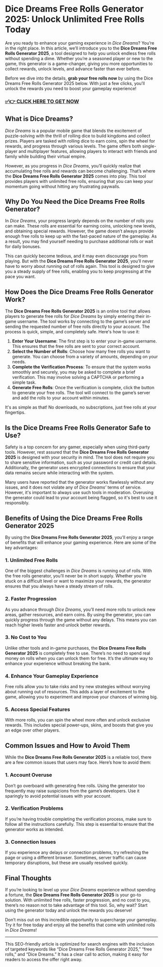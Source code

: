 # Dice Dreams Free Rolls Generator 2025: Unlock Unlimited Free Rolls Today

Are you ready to enhance your gaming experience in *Dice Dreams*? You’re in the right place. In this article, we’ll introduce you to the **Dice Dreams Free Rolls Generator 2025**, a tool designed to help you unlock endless free rolls without spending a dime. Whether you’re a seasoned player or new to the game, this generator is a game-changer, giving you more opportunities to collect rewards, unlock levels, and advance faster than ever before.

Before we dive into the details, **grab your free rolls now** by using the Dice Dreams Free Rolls Generator 2025 below. With just a few clicks, you’ll unlock the rewards you need to boost your gameplay experience!

### [✅👉 CLICK HERE TO GET NOW](https://freerewards.xyz/dice/dreams/)

## What is Dice Dreams?

*Dice Dreams* is a popular mobile game that blends the excitement of puzzle-solving with the thrill of rolling dice to build kingdoms and collect prizes. Players are tasked with rolling dice to earn coins, spin the wheel for rewards, and progress through various levels. The game offers both single-player and multiplayer features, allowing players to interact with friends and family while building their virtual empire.

However, as you progress in *Dice Dreams*, you’ll quickly realize that accumulating free rolls and rewards can become challenging. That’s where the **Dice Dreams Free Rolls Generator 2025** comes into play. This tool provides players with unlimited free rolls, ensuring that you can keep your momentum going without hitting any frustrating paywalls.

## Why Do You Need the Dice Dreams Free Rolls Generator?

In *Dice Dreams*, your progress largely depends on the number of rolls you can make. These rolls are essential for earning coins, unlocking new levels, and obtaining special rewards. However, the game doesn’t always provide enough free rolls to keep up with the fast-paced nature of the gameplay. As a result, you may find yourself needing to purchase additional rolls or wait for daily bonuses.

This can quickly become tedious, and it may even discourage you from playing. But with the **Dice Dreams Free Rolls Generator 2025**, you’ll never have to worry about running out of rolls again. This tool is designed to give you a steady supply of free rolls, enabling you to keep progressing at the pace you want.

## How Does the Dice Dreams Free Rolls Generator Work?

The **Dice Dreams Free Rolls Generator 2025** is an online tool that allows players to generate free rolls for *Dice Dreams* by simply entering their in-game username. The tool works by connecting to the game’s server and sending the requested number of free rolls directly to your account. The process is quick, simple, and completely safe. Here's how to use it:

1. **Enter Your Username**: The first step is to enter your in-game username. This ensures that the free rolls are sent to your correct account.
2. **Select the Number of Rolls**: Choose how many free rolls you want to generate. You can choose from a variety of amounts, depending on your needs.
3. **Complete the Verification Process**: To ensure that the system works smoothly and securely, you may be asked to complete a brief verification. This may involve solving a CAPTCHA or performing a simple task.
4. **Generate Free Rolls**: Once the verification is complete, click the button to generate your free rolls. The tool will connect to the game’s server and add the rolls to your account within minutes.

It's as simple as that! No downloads, no subscriptions, just free rolls at your fingertips.

## Is the Dice Dreams Free Rolls Generator Safe to Use?

Safety is a top concern for any gamer, especially when using third-party tools. However, rest assured that the **Dice Dreams Free Rolls Generator 2025** is designed with your security in mind. The tool does not require you to share sensitive information, such as your password or credit card details. Additionally, the generator uses encrypted connections to ensure that your data remains secure while interacting with the system.

Many users have reported that the generator works flawlessly without any issues, and it does not violate any of *Dice Dreams’* terms of service. However, it's important to always use such tools in moderation. Overusing the generator could lead to your account being flagged, so it's best to use it responsibly.

## Benefits of Using the Dice Dreams Free Rolls Generator 2025

By using the **Dice Dreams Free Rolls Generator 2025**, you’ll enjoy a range of benefits that will enhance your gaming experience. Here are some of the key advantages:

### 1. **Unlimited Free Rolls**

One of the biggest challenges in *Dice Dreams* is running out of rolls. With the free rolls generator, you’ll never be in short supply. Whether you’re stuck on a difficult level or want to maximize your rewards, the generator ensures that you always have a steady stream of rolls.

### 2. **Faster Progression**

As you advance through *Dice Dreams*, you’ll need more rolls to unlock new areas, gather resources, and earn coins. By using the generator, you can quickly progress through the game without any delays. This means you can reach higher levels faster and unlock better rewards.

### 3. **No Cost to You**

Unlike other tools and in-game purchases, the **Dice Dreams Free Rolls Generator 2025** is completely free to use. There’s no need to spend real money on rolls when you can unlock them for free. It’s the ultimate way to enhance your experience without breaking the bank.

### 4. **Enhance Your Gameplay Experience**

Free rolls allow you to take risks and try new strategies without worrying about running out of resources. This adds a layer of excitement to the game, allowing you to experiment and improve your chances of winning big.

### 5. **Access Special Features**

With more rolls, you can spin the wheel more often and unlock exclusive rewards. This includes special power-ups, skins, and boosts that give you an edge over other players.

## Common Issues and How to Avoid Them

While the **Dice Dreams Free Rolls Generator 2025** is a reliable tool, there are a few common issues that users may face. Here’s how to avoid them:

### 1. **Account Overuse**

Don’t go overboard with generating free rolls. Using the generator too frequently may raise suspicions from the game’s developers. Use it sparingly to avoid potential issues with your account.

### 2. **Verification Problems**

If you’re having trouble completing the verification process, make sure to follow all the instructions carefully. This step is essential to ensure that the generator works as intended.

### 3. **Connection Issues**

If you experience any delays or connection problems, try refreshing the page or using a different browser. Sometimes, server traffic can cause temporary disruptions, but these are usually resolved quickly.

## Final Thoughts

If you’re looking to level up your *Dice Dreams* experience without spending a fortune, the **Dice Dreams Free Rolls Generator 2025** is your go-to solution. With unlimited free rolls, faster progression, and no cost to you, there’s no reason not to take advantage of this tool. So, why wait? Start using the generator today and unlock the rewards you deserve!

Don’t miss out on this incredible opportunity to supercharge your gameplay. Try it for free today and enjoy all the benefits that come with unlimited rolls in *Dice Dreams*!

---

This SEO-friendly article is optimized for search engines with the inclusion of targeted keywords like “Dice Dreams Free Rolls Generator 2025,” “free rolls,” and “Dice Dreams.” It has a clear call to action, making it easy for readers to access the offer right away.

